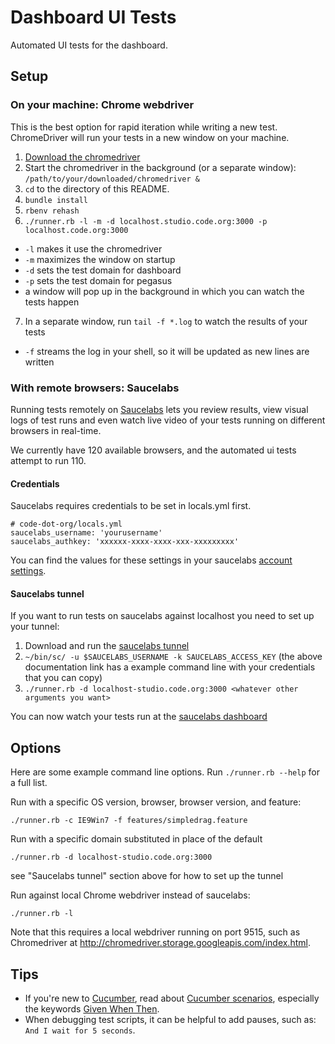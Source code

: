 # Dashboard UI Tests

Automated UI tests for the dashboard.

## Setup

### On your machine: Chrome webdriver

This is the best option for rapid iteration while writing a new test. ChromeDriver will run your tests in a new window on your machine.

1. [Download the chromedriver](https://code.google.com/p/selenium/wiki/ChromeDriver)
2. Start the chromedriver in the background (or a separate window): `/path/to/your/downloaded/chromedriver &`
3. `cd` to the directory of this README.
4. `bundle install`
5. `rbenv rehash`
6. `./runner.rb -l -m -d localhost.studio.code.org:3000 -p localhost.code.org:3000`
  - `-l` makes it use the chromedriver
  - `-m` maximizes the window on startup
  - `-d` sets the test domain for dashboard
  - `-p` sets the test domain for pegasus
  - a window will pop up in the background in which you can watch the tests happen
7. In a separate window, run `tail -f *.log` to watch the results of your tests
  - `-f` streams the log in your shell, so it will be updated as new lines are written

### With remote browsers: Saucelabs

Running tests remotely on [Saucelabs](https://saucelabs.com) lets you review results, view visual logs of test runs and even watch live video of your tests running on different browsers in real-time.

We currently have 120 available browsers, and the automated ui tests attempt to run 110.

#### Credentials

Saucelabs requires credentials to be set in locals.yml first.

````
# code-dot-org/locals.yml
saucelabs_username: 'yourusername'
saucelabs_authkey: 'xxxxxx-xxxx-xxxx-xxx-xxxxxxxxx'

````

You can find the values for these settings in your saucelabs [account settings](https://saucelabs.com/beta/user-settings).

#### Saucelabs tunnel

If you want to run tests on saucelabs against localhost you need to set up your tunnel:

1. Download and run the [saucelabs tunnel](https://docs.saucelabs.com/reference/sauce-connect/)
2. `~/bin/sc/ -u $SAUCELABS_USERNAME -k SAUCELABS_ACCESS_KEY` (the above documentation link has a example command line with your credentials that you can copy)
3. `./runner.rb -d localhost-studio.code.org:3000 <whatever other arguments you want>`

You can now watch your tests run at the [saucelabs dashboard](https://saucelabs.com/beta/dashboard/tests)

## Options

Here are some example command line options.  Run `./runner.rb --help` for a full list.

Run with a specific OS version, browser, browser version, and feature:

```
./runner.rb -c IE9Win7 -f features/simpledrag.feature
```

Run with a specific domain substituted in place of the default

```
./runner.rb -d localhost-studio.code.org:3000
```

see "Saucelabs tunnel" section above for how to set up the tunnel

Run against local Chrome webdriver instead of saucelabs:

```
./runner.rb -l
```

Note that this requires a local webdriver running on port 9515, such as Chromedriver at http://chromedriver.storage.googleapis.com/index.html.

## Tips

- If you're new to [Cucumber](http://cukes.info/), read about [Cucumber scenarios](https://github.com/cucumber/cucumber/wiki/Feature-Introduction), especially the keywords [Given When Then](https://github.com/cucumber/cucumber/wiki/Given-When-Then).
- When debugging test scripts, it can be helpful to add pauses, such as: `And I wait for 5 seconds`.
